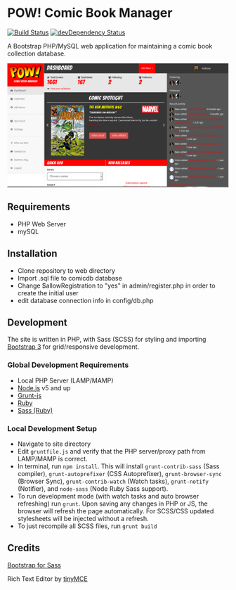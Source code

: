 # POW! Comic Book Manager
[![Build Status](https://travis-ci.org/sloyless/pow-cbm.svg?branch=master)](https://travis-ci.org/sloyless/pow-cbm)
[![devDependency Status](https://david-dm.org/sloyless/pow-cbm/dev-status.svg?theme=shields.io)](https://david-dm.org/sloyless/pow-cbm#info=devDependencies)

A Bootstrap PHP/MySQL web application for maintaining a comic book collection database.

![Alt text](/screenshots/main_page.png?raw=true "Optional Title")

## Requirements
* PHP Web Server
* mySQL

## Installation
* Clone repository to web directory
* Import .sql file to comicdb database
* Change $allowRegistration to "yes" in admin/register.php in order to create the initial user
* edit database connection info in config/db.php

## Development

The site is written in PHP, with Sass (SCSS) for styling and importing [Bootstrap 3](http://getbootstrap.com/) for grid/responsive development.

### Global Development Requirements
* Local PHP Server (LAMP/MAMP)
* [Node.js](//nodejs.org/en/) v5 and up
* [Grunt-js](//gruntjs.com/)
* [Ruby](//www.ruby-lang.org/en/)
* [Sass (Ruby)](//sass-lang.com/)

### Local Development Setup
* Navigate to site directory
* Edit `gruntfile.js` and verify that the PHP server/proxy path from LAMP/MAMP is correct.
* In terminal, run `npm install`. This will install `grunt-contrib-sass` (Sass compiler), `grunt-autoprefixer` (CSS Autoprefixer), `grunt-browser-sync` (Browser Sync), `grunt-contrib-watch` (Watch tasks), `grunt-notify` (Notifier), and `node-sass` (Node Ruby Sass support).
* To run development mode (with watch tasks and auto browser refreshing) run `grunt`. Upon saving any changes in PHP or JS, the browser will refresh the page automatically. For SCSS/CSS updated stylesheets will be injected without a refresh.
* To just recompile all SCSS files, run `grunt build`

## Credits
[Bootstrap for Sass](https://github.com/twbs/bootstrap-sass)

Rich Text Editor by [tinyMCE](//www.tinymce.com)
